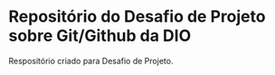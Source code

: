 # Repositório do Desafio de Projeto sobre Git/Github da DIO
Respositório criado para Desafio de Projeto.
